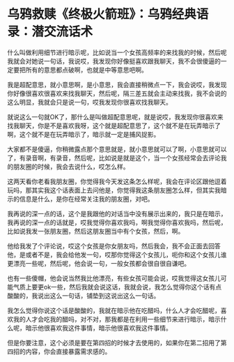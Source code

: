 # 乌鸦救赎《终极火箭班》：乌鸦经典语录：潜交流话术

什么叫做利用细节进行暗示呢，比如说当一个女孩高频率的来找我的时候，然后呢我就会对她说一句话，我说哎，我发现你好像挺喜欢跟我聊天，我不会很傻逼的一定要把所有的意思都点破啊，也就是中等意思吧啊。

我是超配意思，就小意思啊，是小意思，我会直接稍微点一下，我会说哎，我发现你好像很喜欢很喜欢来找我聊天，然后呢，隔三差五就会主动来找我，我不会说的这么明显，我就会只是说一句，哎我发现你很喜欢找我聊天。

就说这么一句就OK了，那什么是叫做超配意思呢，就是说哎，我发现你很喜欢来找我聊天，你是不是喜欢我呀，这个就是超配意思了，这个就不是在玩弄暗示了啊，这个就不是在玩弄暗示了，暗示就一定是捕风捉影。

大家都不是傻逼，你稍微露点那个意思就是，就小意思就可以了啊，小意思就可以了，有录音啊，有录音，然后呢，比如说是就是这个，当一个女孩经常会去评论我的朋友圈的时候，我会去说什么，哎怎么样。

这两天看你老看我朋友圈，你觉得我今天发这条怎么样呢，我会在评论区跟他逗着玩吗，那其实我这个话表面上去问他是，你觉得我这条朋友圈怎么样，但其实我暗示的信息是什么，是你在经常关注我的朋友圈，对吧。

我再说的深一点的话，这个是我跟他的对话当中没有展示出来的，我只是在暗示，我再说的深一点的话就是，哎我觉得你喜欢我吗，啊我觉得你喜欢我吗，然后呢，比如说我发一张朋友圈，然后这朋友圈当中有个女孩，然后，啊。

他给我发了个评论说，哎这个女孩是你女朋友吗，然后我会，我不会正面去回答他，是或者不是，我会给他发一句，哎那你觉得这个女孩儿，呃你和这个女孩儿谁更漂亮一些呢，然后呢，他会说一句，一般女孩都会很自很自谦吧。

也有一些傻帽，他会说当然我比他漂亮，有些女孩可能会说，哎我觉得这女孩儿可能气质上要更ok一些，然后我就会说这话，我就会说，我怎么觉得你这个话有点酸酸的，我说出这么一句话，铺垫到这说出这么一句话。

我怎么觉得你说这个话是酸酸的，我就在暗示他在吃醋吗，什么人才会吃醋呢，喜欢我的人才会吃我的醋吗，对不对，那我都是在利用一些细节来进行暗示，暗示什么呢，暗示他很喜欢我这件事情，暗示他很喜欢我这件事情。

但是你要注意，这个必须是要在第四招的时候才去使用的，如果你在第二招用了第四招的内容，你会直接暴露需求感的。

